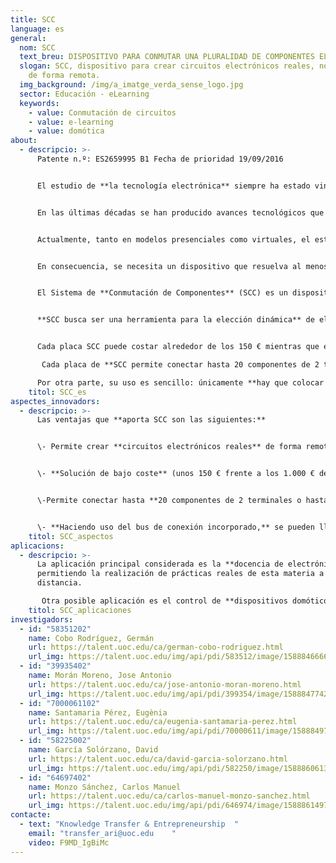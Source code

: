 ```yaml
---
title: SCC
language: es
general:
  nom: SCC
  text_breu: DISPOSITIVO PARA CONMUTAR UNA PLURALIDAD DE COMPONENTES ELECTRÓNICOS
  slogan: SCC, dispositivo para crear circuitos electrónicos reales, no simulados,
    de forma remota.
  img_background: /img/a_imatge_verda_sense_logo.jpg
  sector: Educación - eLearning
  keywords:
    - value: Conmutación de circuitos
    - value: e-learning
    - value: domótica
about:
  - descripcio: >-
      Patente n.º: ES2659995 B1 Fecha de prioridad 19/09/2016 


      El estudio de **la tecnología electrónica** siempre ha estado vinculado al uso de laboratorios presenciales donde un profesor guía a los estudiantes en el uso de diferentes dispositivos, montajes e instrumentos de medición, para adquirir conocimientos y competencias profesionales. 


      En las últimas décadas se han producido avances tecnológicos que han permitido cambios significativos en los **modelos pedagógicos de enseñanza-aprendizaje,** abriendo la puerta a la enseñanza virtual (o a distancia) de competencias tecnológicas, entre ellas las del ámbito de la electrónica. 


      Actualmente, tanto en modelos presenciales como virtuales, el estudiante se ha convertido en el eje fundamental del proceso de enseñanza-aprendizaje y resulta básico proporcionar nuevas herramientas para la **adquisición de estas competencias.** 


      En consecuencia, se necesita un dispositivo que resuelva al menos parcialmente los problemas mencionados anteriormente. 


      El Sistema de **Conmutación de Componentes** (SCC) es un dispositivo para crear circuitos electrónicos reales, no simulados, de forma remota pensado para salvar las limitaciones que ofrecen actualmente los productos existentes como Visir. 


      **SCC busca ser una herramienta para la elección dinámica** de elementos electrónicos para crear un circuito y a un bajo coste. 


      Cada placa SCC puede costar alrededor de los 150 € mientras que en otras soluciones ronda los 1.000 €.

       Cada placa de **SCC permite conectar hasta 20 componentes de 2 terminales** o hasta 10 componentes de 3 terminales, conectándose a un equipo de computación estándar (PC) sin hardware añadido, no haciendo necesarios equipos concretos como National Instruments. Además, usando el bus de conexión incorporado se pueden llegar a conectar 255 matrices. 

      Por otra parte, su uso es sencillo: únicamente **hay que colocar los componentes en la matriz,** sin necesidad de conectarlos directamente con cable.
    titol: SCC_es
aspectes_innovadors:
  - descripcio: >-
      Las ventajas que **aporta SCC son las siguientes:**


      \- Permite crear **circuitos electrónicos reales** de forma remota. 


      \- **Solución de bajo coste** (unos 150 € frente a los 1.000 € de otras soluciones). 


      \-Permite conectar hasta **20 componentes de 2 terminales o hasta 10 componentes** de 3 terminales, sin hardware añadido. 


      \- **Haciendo uso del bus de conexión incorporado,** se pueden llegar a conectar hasta 255 matrices de componentes.
    titol: SCC_aspectos
aplicacions:
  - descripcio: >-
      La aplicación principal considerada es la **docencia de electrónica,**
      permitiendo la realización de prácticas reales de esta materia a
      distancia.

       Otra posible aplicación es el control de **dispositivos domóticos.**
    titol: SCC_aplicaciones
investigadors:
  - id: "58351202"
    name: Cobo Rodríguez, Germán
    url: https://talent.uoc.edu/ca/german-cobo-rodriguez.html
    url_img: https://talent.uoc.edu/img/api/pdi/583512/image/1588846666246
  - id: "39935402"
    name: Morán Moreno, Jose Antonio
    url: https://talent.uoc.edu/ca/jose-antonio-moran-moreno.html
    url_img: https://talent.uoc.edu/img/api/pdi/399354/image/1588847742038
  - id: "7000061102"
    name: Santamaria Pérez, Eugènia
    url: https://talent.uoc.edu/ca/eugenia-santamaria-perez.html
    url_img: https://talent.uoc.edu/img/api/pdi/70000611/image/1588849761330
  - id: "58225002"
    name: García Solórzano, David
    url: https://talent.uoc.edu/ca/david-garcia-solorzano.html
    url_img: https://talent.uoc.edu/img/api/pdi/582250/image/1588860613822
  - id: "64697402"
    name: Monzo Sánchez, Carlos Manuel
    url: https://talent.uoc.edu/ca/carlos-manuel-monzo-sanchez.html
    url_img: https://talent.uoc.edu/img/api/pdi/646974/image/1588861497239
contacte:
  - text: "Knowledge Transfer & Entrepreneurship  "
    email: "transfer_ari@uoc.edu    "
    video: F9MD_IgBiMc
---
```

